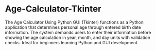 # Age-Calculator-Tkinter
The Age Calculator Using Python GUI (Tkinter) functions as a Python application that determines personal age through entered birth date information. The system demands users to enter their information before showing the age calculation in year, month, and day units with validation checks. Ideal for beginners learning Python and GUI development.
